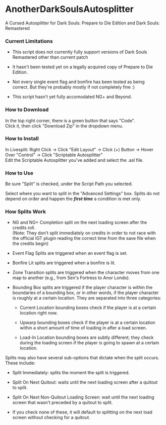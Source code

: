 # AnotherDarkSoulsAutosplitter
A Cursed Autosplitter for Dark Souls: Prepare to Die Edition and Dark Souls: Remastered

### Current Limitations

* This script does not currently fully support versions of Dark Souls Remastered
other than current patch

* It hasn't been tested yet on a legally acquired copy of Prepare to Die Edition.

* Not every single event flag and bonfire has been tested as being correct. But they're probably mostly if not completely fine :)

* This script hasn't yet fully accomodated NG+ and Beyond.

### How to Download </br>
In the top right corner, there is a green button that says "Code". </br>
Click it, then click "Download Zip" in the dropdown menu.

### How to Install </br>
In Livesplit: Right Click -> Click "Edit Layout" -> Click (+) Button -> Hover Over "Control" -> Click "Scriptable Autosplitter" </br>
Edit the Scriptable Autosplitter you've added and select the .asl file.

### How to Use </br>
Be sure "Split" is checked, under the Script Path you selected. </br>

Select where you want to split in the "Advanced Settings" box. Splits 
do not depend on order and happen the ***first time*** a condition is met
only.

### How Splits Work </br>

* NG and NG+ Completion split on the next loading screen
after the credits roll.</br>
(Note: They don't split immediately on credits
in order to not race with the official IGT plugin reading the correct 
time from the save file when the credits begin)

* Event Flag Splits are triggered when an event flag is set.

* Bonfire Lit splits are triggered when a bonfire is lit.

* Zone Transition splits are triggered when the character moves from one
map to another (e.g., from Sen's Fortress to Anor Londo).

* Bounding Box splits are triggered if the player character is within the 
boundaries of a bounding box, or in other words, if the player character 
is roughly at a certain location. They are separated into three categories:
  
  * Current Location bounding boxes check if the player is at a certain location 
right now.
  
  * Upwarp bounding boxes check if the player is at a certain location within a 
short amount of time of loading in after a load screen.
  
  * Load-In Location bounding boxes are subtly different; they check during the 
loading screen if the player is going to spawn at a certain location.

Splits may also have several sub-options that dictate when the split occurs. These include:

* Split Immediately: splits the moment the split is triggered.

* Split On Next Quitout: waits until the next loading screen after a quitout to split.

* Split On Next Non-Quitout Loading Screen: wait until the next loading screen that wasn't preceded by a quitout to split.

* If you check none of these, it will default to splitting on the next load screen without checking for a quitout.
